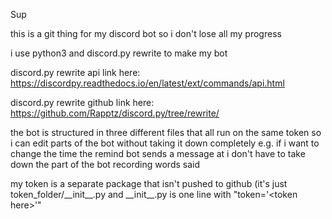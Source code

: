 Sup

this is a git thing for my discord bot so i don't lose all my progress


i use python3 and discord.py rewrite to make my bot

discord.py rewrite api link here:
https://discordpy.readthedocs.io/en/latest/ext/commands/api.html

discord.py rewrite github link here:
https://github.com/Rapptz/discord.py/tree/rewrite/

the bot is structured in three different files that all run on the same token so i can edit parts of the bot without taking it down completely
e.g. if i want to change the time the remind bot sends a message at i don't have to take down the part of the bot recording words said

my token is a separate package that isn't pushed to github (it's just token\_folder/\_\_init\_\_.py and \_\_init\_\_.py is one line with "token='\<token here\>'"

